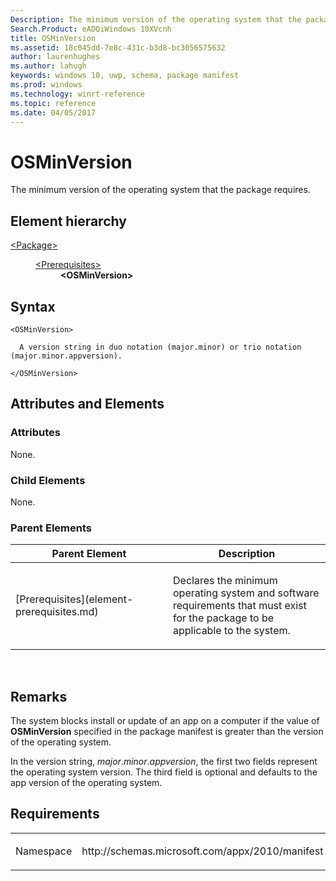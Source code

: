 ```yaml
---
Description: The minimum version of the operating system that the package requires.
Search.Product: eADQiWindows 10XVcnh
title: OSMinVersion
ms.assetid: 18c045dd-7e8c-431c-b3d8-bc3056575632
author: laurenhughes
ms.author: lahugh
keywords: windows 10, uwp, schema, package manifest
ms.prod: windows
ms.technology: winrt-reference
ms.topic: reference
ms.date: 04/05/2017
---
```


# OSMinVersion


The minimum version of the operating system that the package requires.

## Element hierarchy

<dl>
<dt><a href="element-package.md">&lt;Package&gt;</a></dt>
<dd>
<dl>
<dt><a href="element-prerequisites.md">&lt;Prerequisites&gt;</a></dt>
<dd><b>&lt;OSMinVersion&gt;</b></dd>
</dl>
</dd>
</dl>

## Syntax

``` syntax
<OSMinVersion>

  A version string in duo notation (major.minor) or trio notation (major.minor.appversion).

</OSMinVersion>
```

## Attributes and Elements


### Attributes

None.

### Child Elements

None.

### Parent Elements

<table>
<colgroup>
<col width="50%" />
<col width="50%" />
</colgroup>
<thead>
<tr class="header">
<th>Parent Element</th>
<th>Description</th>
</tr>
</thead>
<tbody>
<tr class="odd">
<td>[Prerequisites](element-prerequisites.md)</td>
<td><p>Declares the minimum operating system and software requirements that must exist for the package to be applicable to the system.</p></td>
</tr>
</tbody>
</table>

 

## Remarks

The system blocks install or update of an app on a computer if the value of **OSMinVersion** specified in the package manifest is greater than the version of the operating system.

In the version string, *major*.*minor*.*appversion*, the first two fields represent the operating system version. The third field is optional and defaults to the app version of the operating system.

## Requirements

<table>
<colgroup>
<col width="50%" />
<col width="50%" />
</colgroup>
<tbody>
<tr class="odd">
<td><p>Namespace</p></td>
<td><p>http://schemas.microsoft.com/appx/2010/manifest</p></td>
</tr>
</tbody>
</table>

 

 



